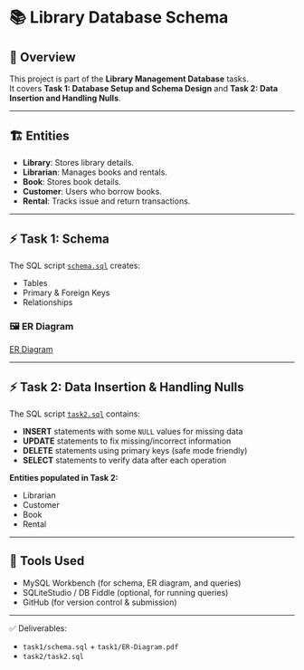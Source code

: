 # 📚 Library Database Schema

## 📌 Overview
This project is part of the **Library Management Database** tasks.  
It covers **Task 1: Database Setup and Schema Design** and **Task 2: Data Insertion and Handling Nulls**.

---

## 🏗 Entities
- **Library**: Stores library details.
- **Librarian**: Manages books and rentals.
- **Book**: Stores book details.
- **Customer**: Users who borrow books.
- **Rental**: Tracks issue and return transactions.

---

## ⚡ Task 1: Schema
The SQL script [`schema.sql`](task1/schema.sql) creates:
- Tables
- Primary & Foreign Keys
- Relationships

### 🖼 ER Diagram
[ER Diagram](task1/ER-Diagram.pdf)

---

## ⚡ Task 2: Data Insertion & Handling Nulls
The SQL script [`task2.sql`](task2/task2.sql) contains:
- **INSERT** statements with some `NULL` values for missing data
- **UPDATE** statements to fix missing/incorrect information
- **DELETE** statements using primary keys (safe mode friendly)
- **SELECT** statements to verify data after each operation

**Entities populated in Task 2:**
- Librarian
- Customer
- Book
- Rental

---

## 🚀 Tools Used
- MySQL Workbench (for schema, ER diagram, and queries)
- SQLiteStudio / DB Fiddle (optional, for running queries)
- GitHub (for version control & submission)

---

✅ Deliverables: 
- `task1/schema.sql` + `task1/ER-Diagram.pdf`  
- `task2/task2.sql`
